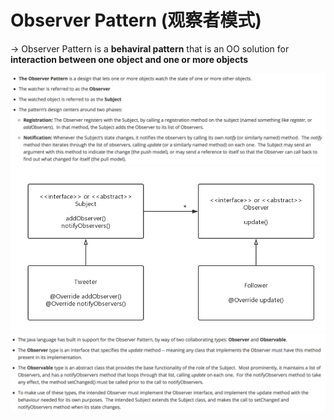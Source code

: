 # Observer Pattern (观察者模式)

-> Observer Pattern is a **behaviral pattern** that is an OO solution for **interaction between one object and one or more objects**

<img src="https://github.com/Ziang-Lu/Design-Patterns/blob/master/4-Behavioral%20Patterns/5-Observer%20Pattern/observer_pattern.png?raw=true">

<img src="https://github.com/Ziang-Lu/Design-Patterns/blob/master/4-Behavioral%20Patterns/5-Observer%20Pattern/observer_pattern_uml.png?raw=true">

<img src="https://github.com/Ziang-Lu/Design-Patterns/blob/master/4-Behavioral%20Patterns/5-Observer%20Pattern/Java_Observable_Observer.png?raw=true">

